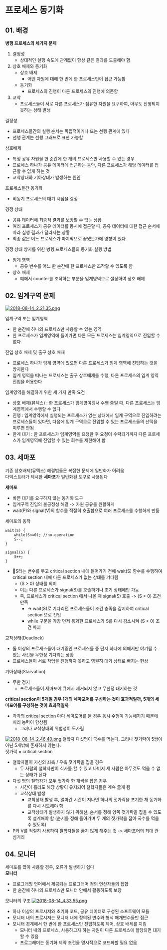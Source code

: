 # 프로세스 동기화
## 01. 배경
**병행 프로세스의 세가지 문제**
1. 결정성
    - 상대적인 실행 속도에 관계없이 항상 같은 결과를 도출해야 함
2. 상호 배제와 동기화
    - 상호 배제
        - 어떤 자원에 대해 한 번에 한 프로세스만이 접근 가능함
    - 동기화
        - 프로세스의 진행이 다른 프로세스의 진행에 의존함
3. 교착
    - 프로세스들이 서로 다른 프로세스가 점유한 자원을 요구하여, 아무도 진행되지 못하는 상태 발생

결정성
- 프로세스들간의 실행 순서는 독립적이거나 또는 선행 관계에 있다
- 선행 관계는 선행 그래프로 표현 가능함

상호배제
- 특정 공유 자원을 한 순간에 한 개의 프로세스만 사용할 수 있는 경우
- 프로세스 하나가 공유 데이터에 접근하는 동안, 다른 프로세스가 해당 데이터를 접근할 수 없게 하는 것
- 교착상태와 기아상태가 발생하는 원인

프로세스들간 동기화
- 비동기 프로세스의 대기 시점을 결정

경쟁 상태
- 공유 데이터에 최종적 결과를 보장할 수 없는 상황
- 여러 프로세스가 공유 데이터를 동시에 접근할 때, 공유 데이터에 대한 접근 순서에 따라 실행 결과가 달라지는 상황
- 최종 값은 어느 프로세스가 마지막으로 끝냈는가에 영향이 있다

경쟁 상태 방지를 위한 병헹 프로세스들의 동기화 실행 방법
- 임계 영역
    - 공유 변수를 어느 한 순간에 한 프로세스만 조작할 수 있도록 함
- 상호 배제
    - 예에서 counter를 조작하는 부분을 임계영역으로 설정하여 상호 배제


## 02. 임계구역 문제
[![2018-08-14_2.21.35.png](https://s22.postimg.cc/5x7lmjq0h/2018-08-14_2.21.35.png)](https://postimg.cc/image/5kg7gd7ql/)

임계구역 또는 임계영역
- 한 순간에 하나의 프로세스만 사용할 수 있는 영역
- 한 프로세스가 임계영역에 들어가면 다른 모든 프로세스는 임계영역으로 진입할 수 없다

진입 상호 배제 및 출구 상호 배재
- 프로세스 하나가 임계 영역에 있으면 다른 프로세스가 임계 영역에 진입하는 것을 방지한다
- 임계 영역을 떠나는 프로세스는 출구 상호배제를 수행, 다른 프로세스의 임계 영역 진입을 허용한다
  
임계영역을 해결하기 위한 세 가지 만족 요건
- 상호 배제(뮤텍스) : 한 프로세스가 임계영여겡서 수행 중일 때, 다른 프로세스는 임계영역에서 수행할 수 없다
- 진행 : 임계영역에서 실행되는 프로세스가 없는 상태에서 임계 구역으로 진입하려는 프로세스들이 있다면, 다음에 임계 구역으로 진입할 수 있는 프로세스들의 선택을 미루면 안됨
- 한계 대기 : 한 프로세스가 임계영역을 요청한 후 요청이 수락되기까지 다른 프로세스가 임계영역에 진입할 수 있는 회수를 제한해야 함

## 03. 세마포
기존 상호배제(뮤텍스) 해결법들은 복잡한 문제에 일반화가 어려움  
다익스트라가 제시한 **세마포**가 일반화된 도구로 사용된다  
  
**세마포**
- 바쁜 대기를 요구하지 않는 동기화 도구
- 임계구역 진입의 불공정성 해결 -> 자원 공유를 원활하게
- wait(P)와 signal(V)의 함수를 적절히 호출함으로 여러 프로세스를 수행하게 만듦
  
세마포의 동작
~~~
wait(S) {
    while(S<=0); //no-operation
    S--;
}

signal(S) {
    S++;
}
~~~
- S라는 변수를 두고 critical section 내에 들어가기 전에 wait(S) 함수를 수행하여 critical section 내에 다른 프로세스가 없는 상태를 기다림
    - (S > 0) 상태를 의미
    - 이는 다른 프로세스가 signal(S)를 호출하거나 초기 상태에만 가능
    - 즉, 프로세스가 critical section 에서 나올 때 signal(S) 호출 -> (S > 0) 조건 만족
        - -> wait(S)로 기다리던 프로세스들이 조건 충족을 감지하여 critical section 으로 진입
        - while 구문을 가장 먼저 통과한 프로세스가 S를 다시 감소시켜 (S > 0) 조건 파괴

교착상태(Deadlock)
- 둘 이상의 프로세스들이 대기중인 프로세스들 중 단지 하나에 의해서만 야기될 수 있는 사건을 무한정 기다리는 상황
- 프로세스들이 서로 작업을 진행하지 못하고 영원히 대기 상태로 빠지는 현상

기아상태(Starvation)
- 무한 정지
    - 프로세스들이 세마포어 큐에서 제거되지 않고 무한정 대기하는 것

**critical section이 5개일 경우 1개의 세마포어를 구성하는 것이 효과적일까, 5개의 세마포어를 구성하는 것이 효과적일까**
- 각각의 critical section 마다 세마포어를 둘 경우 동시 수행이 가능해지기 때문에 처리 능력이 향상됨
    - 그러나 교착상태의 위험성이 도사림

[![2018-08-14_2.46.40.png](https://s22.postimg.cc/5a8ox7gbl/2018-08-14_2.46.40.png)](https://postimg.cc/image/d2zcp6mal/)
철학자 다섯명이 국수를 먹는다. 그러나 젓가락이 5쌍이 아닌 5개밖에 존재하지 않는다.  
젓가락 = critical section  
- 철학자들이 자신의 좌측 / 우측 젓가락을 잡을 경우
    - 두 사람의 철학자만이 식사를 할 수 있고 나머지 세 사람은 아무것도 먹을 수 없는 상태가 된다
- 다섯 명의 철학자가 모두 젓가락 한 개씩을 잡은 경우
    - 시간이 흘러도 해당 상황이 유지되어 철학자들은 계속 굶게 됨
    - 교착상태 발생
        - 교착상태 발생 후, 얼마간 시간이 지나면 하나의 젓가락을 포기한 채 동기화를 다시 시도해야 함
        - 교착상태가 발생하지 않기 위해선, 순서를 정해 양쪽 젓가락을 잡을 수 있도록 설계해야 함 (순서를 정해 돌아가며 두 개의 젓가락을 잡아 국수를 먹을 수 있도록)
- P와 V를 적절히 사용하여 철학자들을 굶지 않게 해주는 것 -> 세마포어의 최대 관심거리

## 04. 모니터
세마포를 많이 사용할 경우, 오류가 발생하기 쉽다  
**모니터**
- 프로그래밍 언어에서 제공되는 프로그래머 정의 연산자들의 집합
- 한 순간에 하나의 프로세스만 모니터 안에서 활동하도록 보장

모니터의 구조
[![2018-08-14_4.33.55.png](https://s22.postimg.cc/x6s5soy75/2018-08-14_4.33.55.png)](https://postimg.cc/image/y92cb8h0d/)
- 하나 이상의 프로시저와 초기화 코드, 공유 데이터로 구성된 소프트웨어 모듈
- 모니터 내의 프로시저는 모니터 내에 정의된 변수와 형식 매개변수들만 접근
- 모니터 경계에서 한 번에 한 프로세스만 진입하도록 제어, 상호 배제를 지킴
    - 모니터 내의 프로세스, 사용하고자 하는 자원이 다른 프로세스에 할당되면 대기할 수 있음
    - 프로그래머는 동기화 제약 조건을 명시적으로 코드화할 필요 없음
